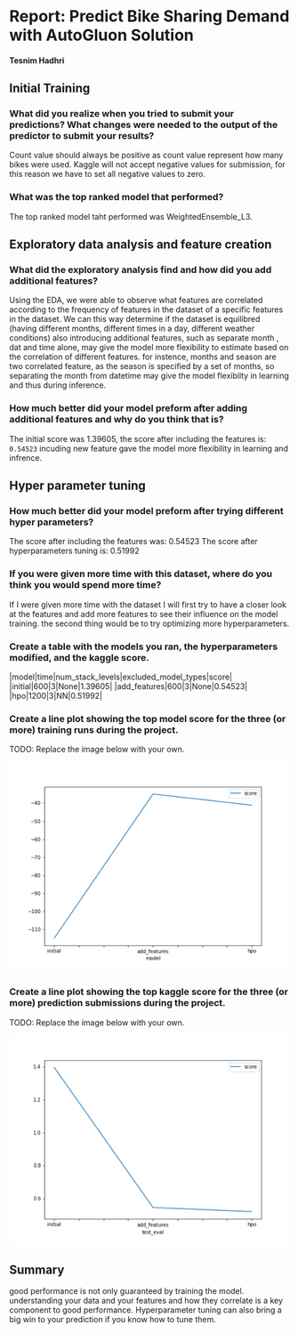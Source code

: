 # Report: Predict Bike Sharing Demand with AutoGluon Solution
#### Tesnim Hadhri

## Initial Training
### What did you realize when you tried to submit your predictions? What changes were needed to the output of the predictor to submit your results?
Count value should always be positive as count value represent how many bikes were used. Kaggle will not accept negative values for submission, for this reason we have to set all negative values to zero.

### What was the top ranked model that performed?
The top ranked model taht performed was WeightedEnsemble_L3.

## Exploratory data analysis and feature creation
### What did the exploratory analysis find and how did you add additional features?
Using the EDA, we were able to observe what features are correlated according to 
the frequency of features in the dataset of a specific features in the dataset. We can this way determine if the dataset is equilibred (having different months, different times in a day, different weather conditions)
also introducing  additional features, such as separate month , dat and time alone, may give the model more flexibility to estimate based on the correlation of different features. for instence, months and season are two correlated feature, as the season is specified by a set of months, so separating the month from datetime may give the model flexibilty in learning and thus during inference. 



### How much better did your model preform after adding additional features and why do you think that is?
The initial score was 1.39605, the score after including the features is: `0.54523`
incuding new feature gave the model more flexibility in learning and infrence.


## Hyper parameter tuning
### How much better did your model preform after trying different hyper parameters?
The score after including the features was: 0.54523
The score after hyperparameters tuning is:  0.51992


### If you were given more time with this dataset, where do you think you would spend more time?
If I were given more time with the dataset I will first try to have a closer look at the features and add more features to see their influence on the model training.
 the second thing would be to try optimizing more hyperparameters.

### Create a table with the models you ran, the hyperparameters modified, and the kaggle score.
|model|time|num_stack_levels|excluded_model_types|score|
|initial|600|3|None|1.39605|
|add_features|600|3|None|0.54523|
|hpo|1200|3|NN|0.51992|

### Create a line plot showing the top model score for the three (or more) training runs during the project.

TODO: Replace the image below with your own.

![model_train_score.png](./model_train_score.png)

### Create a line plot showing the top kaggle score for the three (or more) prediction submissions during the project.

TODO: Replace the image below with your own.

![model_test_score.png](./model_test_score.png)

## Summary
good performance is not only guaranteed by training the model.
understanding your data and your features and how they correlate is a key component to good performance.
Hyperparameter tuning can also bring a big win to your prediction if you know how to tune them.
